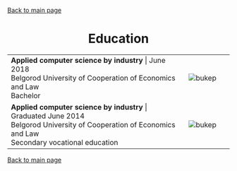 [Back to main page](./../README.md)

<h1 align="center">Education</h1>
<table>
  <tr>
    <td width="80%">
      <b>Applied computer science by industry</b> | June 2018<br />
      Belgorod University of Cooperation of Economics and Law<br /> Bachelor <br />
          </td>
    <td><image alt="bukep" src="../assets/images/bukep.png" /></td>
  </tr>
  <tr>
    <td>
      <b>Applied computer science by industry</b> | Graduated June 2014<br />
      Belgorod University of Cooperation of Economics and Law<br /> Secondary vocational education <br />
                </td>
    <td><image alt="bukep" src="../assets/images/bukep.png" /></td>
  </tr>
  </table>

[Back to main page](./../README.md)
